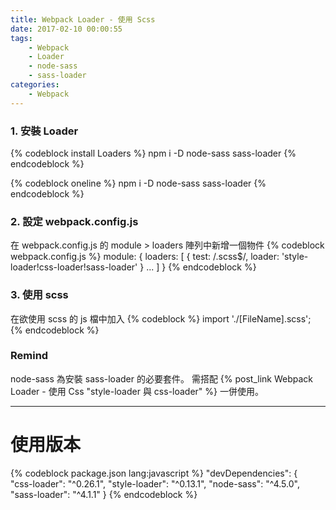 ```yaml
---
title: Webpack Loader - 使用 Scss
date: 2017-02-10 00:00:55
tags:
    - Webpack
    - Loader
    - node-sass
    - sass-loader
categories:
    - Webpack
---
```

### 1. 安裝 Loader
{% codeblock install Loaders %}
npm i -D node-sass
         sass-loader
{% endcodeblock %}

{% codeblock oneline %}
npm i -D node-sass sass-loader
{% endcodeblock %}

### 2. 設定 webpack.config.js
在 webpack.config.js 的 module > loaders 陣列中新增一個物件
{% codeblock webpack.config.js %}
module: {
    loaders: [
        {
            test: /\.scss$/,
            loader: 'style-loader!css-loader!sass-loader'
        }
        ...
    ]
}
{% endcodeblock %}

### 3. 使用 scss
在欲使用 scss 的 js 檔中加入
{% codeblock %}
import './[FileName].scss';
{% endcodeblock %}

### Remind
node-sass 為安裝 sass-loader 的必要套件。
需搭配 {% post_link Webpack Loader - 使用 Css "style-loader 與 css-loader" %} 一併使用。

---

# 使用版本
{% codeblock package.json lang:javascript %}
"devDependencies": {  
  "css-loader": "^0.26.1",
  "style-loader": "^0.13.1",
  "node-sass": "^4.5.0",
  "sass-loader": "^4.1.1"
}
{% endcodeblock %}